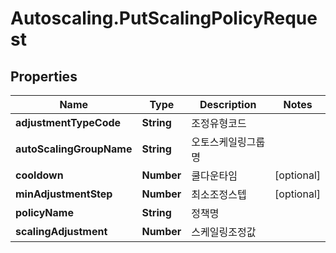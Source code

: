 # Autoscaling.PutScalingPolicyRequest

## Properties
Name | Type | Description | Notes
------------ | ------------- | ------------- | -------------
**adjustmentTypeCode** | **String** | 조정유형코드 | 
**autoScalingGroupName** | **String** | 오토스케일링그룹명 | 
**cooldown** | **Number** | 쿨다운타임 | [optional] 
**minAdjustmentStep** | **Number** | 최소조정스텝 | [optional] 
**policyName** | **String** | 정책명 | 
**scalingAdjustment** | **Number** | 스케일링조정값 | 



